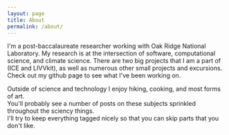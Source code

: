 ```yaml
---
layout: page
title: About
permalink: /about/
---
```


I'm a post-baccalaureate researcher working with Oak Ridge National Laboratory.
My research is at the intersection of software, computational science, and
climate science.  There are two big projects that I am a part of (ICE and
LIVVkit), as well as numerous other small projects and excursions.  Check out
my github page to see what I've been working on. 

Outside of science and technology I enjoy hiking, cooking, and most forms of art.  
You'll probably see a number of posts on these subjects sprinkled throughout the sciency things.  
I'll try to keep everything tagged nicely so that you can skip parts that you don't like.
